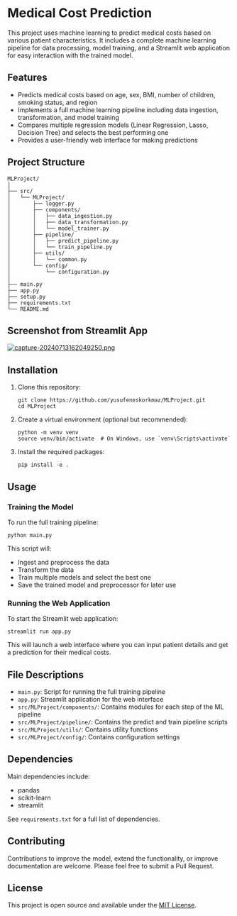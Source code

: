# Medical Cost Prediction

This project uses machine learning to predict medical costs based on various patient characteristics. It includes a complete machine learning pipeline for data processing, model training, and a Streamlit web application for easy interaction with the trained model.

## Features

- Predicts medical costs based on age, sex, BMI, number of children, smoking status, and region
- Implements a full machine learning pipeline including data ingestion, transformation, and model training
- Compares multiple regression models (Linear Regression, Lasso, Decision Tree) and selects the best performing one
- Provides a user-friendly web interface for making predictions

## Project Structure

```
MLProject/
│
├── src/
│   └── MLProject/
│       ├── logger.py
│       ├── components/
│       │   ├── data_ingestion.py
│       │   ├── data_transformation.py
│       │   └── model_trainer.py
│       ├── pipeline/
│       │   ├── predict_pipeline.py
│       │   └── train_pipeline.py
│       ├── utils/
│       │   └── common.py
│       └── config/
│           └── configuration.py
│
├── main.py
├── app.py
├── setup.py
├── requirements.txt
└── README.md
```
## Screenshot from Streamlit App

[![capture-20240713162049250.png](https://i.postimg.cc/G2vjtT6f/capture-20240713162049250.png)](https://postimg.cc/vgHnSTY7)

## Installation

1. Clone this repository:
   ```
   git clone https://github.com/yusufeneskorkmaz/MLProject.git
   cd MLProject
   ```

2. Create a virtual environment (optional but recommended):
   ```
   python -m venv venv
   source venv/bin/activate  # On Windows, use `venv\Scripts\activate`
   ```

3. Install the required packages:
   ```
   pip install -e .
   ```

## Usage

### Training the Model

To run the full training pipeline:

```
python main.py
```

This script will:
- Ingest and preprocess the data
- Transform the data
- Train multiple models and select the best one
- Save the trained model and preprocessor for later use

### Running the Web Application

To start the Streamlit web application:

```
streamlit run app.py
```

This will launch a web interface where you can input patient details and get a prediction for their medical costs.

## File Descriptions

- `main.py`: Script for running the full training pipeline
- `app.py`: Streamlit application for the web interface
- `src/MLProject/components/`: Contains modules for each step of the ML pipeline
- `src/MLProject/pipeline/`: Contains the predict and train pipeline scripts
- `src/MLProject/utils/`: Contains utility functions
- `src/MLProject/config/`: Contains configuration settings

## Dependencies

Main dependencies include:
- pandas
- scikit-learn
- streamlit

See `requirements.txt` for a full list of dependencies.

## Contributing

Contributions to improve the model, extend the functionality, or improve documentation are welcome. Please feel free to submit a Pull Request.

## License

This project is open source and available under the [MIT License](LICENSE).